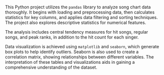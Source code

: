 This Python project utilizes the `pandas` library to analyze song chart data thoroughly. It begins with loading and preprocessing data, then calculates statistics for key columns, and applies data filtering and sorting techniques. The project also explores descriptive statistics for numerical features.

The analysis includes central tendency measures for hit songs, regular songs, and peak ranks, in addition to the hit count for each singer.

Data visualization is achieved using `matplotlib` and `seaborn`, which generate box plots to help identify outliers. Seaborn is also used to create a correlation matrix, showing relationships between different variables. The interpretation of these tables and visualizations aids in gaining a comprehensive understanding of the dataset.
